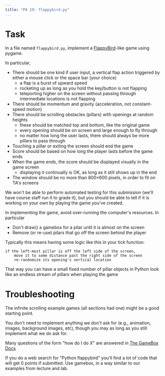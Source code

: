 ```yaml
---
title: "PA 19: flappybird.py"
...
```


# Task

In a file named `flappybird.py`, implement a [FlappyBird](https://flappybird.me/)-like game using pygame.

<!--
- Gravity causes continual downward acceleration, not downward speed or downward teleportation
- A flap should be
    - accomplished by a single key press or mouse click
    - result in a sudden increase in upward velocity
    - not allow holding down the key or mouse to rocket upward
- The screen should scroll sideways at a steady pace, with the bird not moving horizontally relative to the screen
- The pillars should be
    - paired, with one coming from the top and another from the bottom at each point
    - with randomly-positioned openings, infinitely (not repeating or ending)
    - spaced so that winning is possible, but not necessarily easy
- Touching a pillar or the edge of the screen should end the game
- Score is a function of how long you survive, how many pillars you pass, or the equivalent
    - Score must be shown on-screen at the end of the game
    - Score may be shown continually or not, at your preference
- The window should be no more than 800×600 pixels, in order to fit on all TA's screens
-->

In particular,

-   There should be one kind if user input, a vertical flap action triggered by either a mouse click or the space bar (your choice) 
    - a flap is a burst of upward speed
    - rocketing up as long as you hold the key/button is not flapping
    - teleporting higher on the screen without passing through intermediate locations is not flapping
-   There should be momentum and gravity (acceleration, not constant-speed motion)
-   There should be scrolling obstacles (pillars) with openings at random heights
    - these should be matched top and bottom, like the original game
    - every opening should be on screen and large enough to fly through
    - no matter how long the user lasts, there should always be more pillars to pass through
-   Touching a pillar or exiting the screen should end the game
-   Score should be based on how long the player lasts before the game ends
-   When the game ends, the score should be displayed visually in the game screen
    - displaying it continually is OK, as long as it still shows up in the end
-   The window should be no more than 800×600 pixels, in order to fit on TA's screens

We won't be able to perform automated testing for this submission (we'll have course staff run it to grade it), but you should be able to tell if it is working on your own by playing the game you've created.

In implementing the game, avoid over-running the computer's resources.
In particular

-   Don't draw() a gamebox for a pilar until it is almost on the screen
-   Remove (or re-use) pilars that go off the screen behind the player

Typically this means having some logic like this in your tick function:

````
if the left-most pillar is off the left side of the screen,
    move it to some distance past the right side of the screen
    re-randomize its opening's vertical location
````

That way you can have a small fixed number of pillar objects in Python
look like an endless stream of pillars when playing the game


# Troubleshooting

The infinite scrolling example games (all sections had one) might be a good starting point.

You don't need to implement anything we don't ask for (e.g., animation, images, background images, etc), though you may as long as you still implement what we do ask for.

Many questions of the form "how do I do *X*" are answered in [The GameBox Docs](gamebox-summary.html)

If you do a web search for "Python flappybird" you'll find a lot of code that will get 0 points if submitted.
Use gamebox, in a way similar to our examples from lecture and lab.
